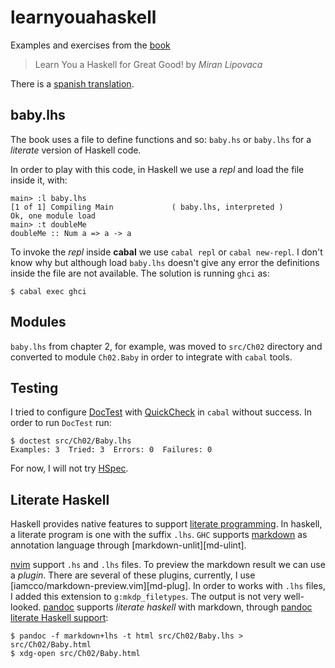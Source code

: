 # learnyouahaskell

Examples and exercises from the [book][book]

> Learn You a Haskell for Great Good!
> by _Miran Lipovaca_

There is a [spanish translation][sp].

[book]: http://learnyouahaskell.com/
[sp]: http://aprendehaskell.es/

## baby.lhs

The book uses a file to define functions and so: `baby.hs` or `baby.lhs` for
a _literate_ version of Haskell code.

In order to play with this code, in Haskell we use a _repl_ and load the 
file inside it, with:

```
main> :l baby.lhs
[1 of 1] Compiling Main             ( baby.lhs, interpreted )
Ok, one module load
main> :t doubleMe
doubleMe :: Num a => a -> a
```

To invoke the _repl_ inside **cabal** we use `cabal repl` or `cabal new-repl`. I don't
know why but although load `baby.lhs` doesn't give any error the definitions 
inside the file are not available. The solution is running `ghci` as:

```
$ cabal exec ghci 
```

## Modules

`baby.lhs` from chapter 2, for example, was moved to `src/Ch02` directory
and converted to module `Ch02.Baby` in order to integrate with `cabal` tools.

## Testing

I tried to configure [DocTest][doctest] with [QuickCheck][quickcheck] in
`cabal` without success. In order to run `DocTest` run:

```
$ doctest src/Ch02/Baby.lhs 
Examples: 3  Tried: 3  Errors: 0  Failures: 0
```

For now, I will not try [HSpec][HSpec].

[doctest]: https://github.com/sol/doctest#readme
[quickcheck]: http://www.cse.chalmers.se/~rjmh/QuickCheck/manual.html
[HSpec]: https://hspec.github.io/

## Literate Haskell

Haskell provides native features to support [literate programming][lhs]. In haskell,
a literate program is one with the suffix `.lhs`. `GHC` supports [markdown][md] as
annotation language through [markdown-unlit][md-ulint].

[nvim][vim] support `.hs` and `.lhs` files. To preview the markdown result we can
use a *plugin*. There are several of these plugins, currently, I use [iamcco/markdown-preview.vim][md-plug]. In order to works with `.lhs` files, I added this extension to
`g:mkdp_filetypes`. The output is not very well-looked. [pandoc][pandoc] supports
*literate haskell* with markdown, through [pandoc literate Haskell support][lhs-pandoc]:

```
$ pandoc -f markdown+lhs -t html src/Ch02/Baby.lhs > src/Ch02/Baby.html
$ xdg-open src/Ch02/Baby.html
```

[lhs]: https://wiki.haskell.org/Literate_programming
[md]: https://daringfireball.net/projects/markdown/syntax
[vim]: https://neovim.io
[pandoc]: https://pandoc.org/
[lhs-pandoc]: https://pandoc.org/MANUAL.html#literate-haskell-support
[md-unlit]: https://github.com/sol/markdown-unlit#read
